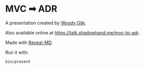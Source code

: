 # MVC ➡ ADR

A presentation created by [Woody Gilk](https://github.com/shadowhand).

Also available online at <https://talk.shadowhand.me/mvc-to-adr>.

Made with [Reveal-MD](http://webpro.github.io/reveal-md/).

Run it with:

```bash
bin/present
```
